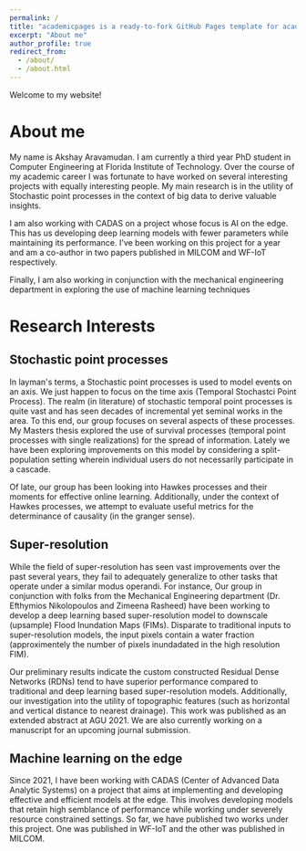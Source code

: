 ```yaml
---
permalink: /
title: "academicpages is a ready-to-fork GitHub Pages template for academic personal websites"
excerpt: "About me"
author_profile: true
redirect_from: 
  - /about/
  - /about.html
---
```

Welcome to my website! 

# About me

My name is Akshay Aravamudan. I am currently a third year PhD student in Computer Engineering at Florida Institute of Technology. Over the course of my academic career I was fortunate to have worked on several interesting projects with equally interesting people. My main research is in the utility of Stochastic point processes in the context of big data to derive  valuable insights. 

I am also working with CADAS on a project whose focus is AI on the edge. This has us developing deep learning models with fewer parameters while maintaining its performance. I've been working on this project for a year and am a co-author in two papers published in MILCOM and WF-IoT respectively. 

Finally, I am also working in conjunction with the mechanical engineering department in exploring the use of machine learning techniques 

# Research Interests

## Stochastic point processes

In layman's terms, a Stochastic point processes is used to model events on an axis. We just happen to focus on the time axis (Temporal Stochastci Point Process). The realm (in literature) of stochastic temporal point processes is quite vast and has seen decades of incremental yet seminal works in the area. To this end, our group focuses on several aspects of these processes. My Masters thesis explored the use of survival processes (temporal point processes with single realizations) for the spread of information. Lately we have been exploring improvements on this model by considering a split-population setting wherein individual users do not necessarily participate in a cascade. 

Of late, our group has been looking into Hawkes processes and their moments for effective online learning. Additionally, under the context of Hawkes processes, we attempt to evaluate useful metrics for the determinance of causality (in the granger sense).

## Super-resolution

While the field of super-resolution has seen vast improvements over the past several years, they fail to adequately generalize to other tasks that operate under a similar modus operandi. For instance, Our group in conjunction with folks from the Mechanical Engineering department (Dr. Efthymios Nikolopoulos and Zimeena Rasheed) have been working to develop a deep learning based super-resolution model to downscale (upsample) Flood Inundation Maps (FIMs). Disparate to traditional inputs to super-resolution models, the input pixels contain a water fraction (approximentely the number of pixels inundadated in the high resolution FIM).

Our preliminary results indicate the custom constructed Residual Dense Networks (RDNs) tend to have superior performance compared to traditional and deep learning based super-resolution models. Additionally, our investigation into the utility of topographic features (such as horizontal and vertical distance to nearest drainage). This work was published as an extended abstract at AGU 2021. We are also currently working on a manuscript for an upcoming journal submission. 

## Machine learning on the edge

Since 2021, I have been working with CADAS (Center of Advanced Data Analytic Systems) on a project that aims at implementing and developing effective and efficient models at the edge. This involves developing models that retain high semblance of performance while working under severely resource constrained settings. So far, we have published two works under this project. One was published in WF-IoT and the other was published in MILCOM.




